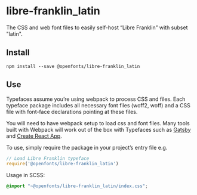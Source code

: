 
# libre-franklin_latin

The CSS and web font files to easily self-host “Libre Franklin” with subset "latin".

## Install

`npm install --save @openfonts/libre-franklin_latin`

## Use

Typefaces assume you’re using webpack to process CSS and files. Each typeface
package includes all necessary font files (woff2, woff) and a CSS file with
font-face declarations pointing at these files.

You will need to have webpack setup to load css and font files. Many tools built
with Webpack will work out of the box with Typefaces such as [Gatsby](https://github.com/gatsbyjs/gatsby)
and [Create React App](https://github.com/facebookincubator/create-react-app).

To use, simply require the package in your project’s entry file e.g.

```javascript
// Load Libre Franklin typeface
require('@openfonts/libre-franklin_latin')
```

Usage in SCSS:
```scss
@import "~@openfonts/libre-franklin_latin/index.css";
```
